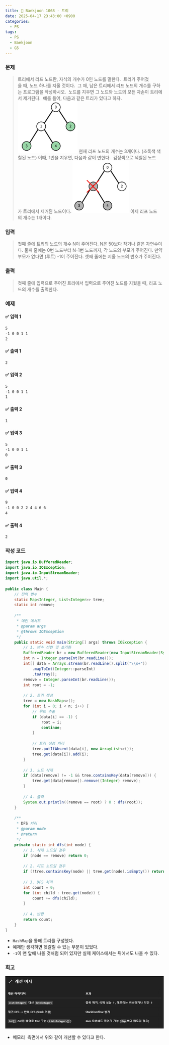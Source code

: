 ```yaml
---
title: 🧩 Baekjoon 1068 - 트리
date: 2025-04-17 23:43:00 +0900
categories:
  - PS
tags:
  - PS
  - Baekjoon
  - G5
---
```


### 문제
> 트리에서 리프 노드란, 자식의 개수가 0인 노드를 말한다. 
> 트리가 주어졌을 때, 노드 하나를 지울 것이다. 
> 그 때, 남은 트리에서 리프 노드의 개수를 구하는 프로그램을 작성하시오. 
> 노드를 지우면 그 노드와 노드의 모든 자손이 트리에서 제거된다. 
> 예를 들어, 다음과 같은 트리가 있다고 하자.
![](/assets/image/Pasted%20image%2020250528221336.png)
> 현재 리프 노드의 개수는 3개이다. (초록색 색칠된 노드) 이때, 1번을 지우면, 다음과 같이 변한다. 
> 검정색으로 색칠된 노드가 트리에서 제거된 노드이다.
![](/assets/image/Pasted%20image%2020250528221401.png)
> 이제 리프 노드의 개수는 1개이다.


### 입력
> 첫째 줄에 트리의 노드의 개수 N이 주어진다. 
> N은 50보다 작거나 같은 자연수이다. 
> 둘째 줄에는 0번 노드부터 N-1번 노드까지, 각 노드의 부모가 주어진다. 
> 만약 부모가 없다면 (루트) -1이 주어진다. 
> 셋째 줄에는 지울 노드의 번호가 주어진다.


### 출력
> 첫째 줄에 입력으로 주어진 트리에서 입력으로 주어진 노드를 지웠을 때, 리프 노드의 개수를 출력한다.


### 예제
#### ✅ 입력 1
```bash
5 
-1 0 0 1 1 
2
```

#### ✅ 출력 1
```bash
2
```

#### ✅ 입력 2
```bash
5 
-1 0 0 1 1 
1
```

#### ✅ 출력 2
```bash
1
```

#### ✅ 입력 3
```bash
5 
-1 0 0 1 1 
0
```

#### ✅ 출력 3
```bash
0
```

#### ✅ 입력 4
```bash
9 
-1 0 0 2 2 4 4 6 6 
4
```

#### ✅ 출력 4
```bash
2
```


### 작성 코드
```java
import java.io.BufferedReader;
import java.io.IOException;
import java.io.InputStreamReader;
import java.util.*;

public class Main {
	// 전역 변수
	static Map<Integer, List<Integer>> tree;
	static int remove;
	
	/**
	 * 메인 메서드
	 * @param args
	 * @throws IOException
	 */
	public static void main(String[] args) throws IOException {
		// 1. 변수 선언 및 초기화
		BufferedReader br = new BufferedReader(new InputStreamReader(System.in));
		int n = Integer.parseInt(br.readLine());
		int[] data = Arrays.stream(br.readLine().split("\\s+"))
			.mapToInt(Integer::parseInt)
			.toArray();
		remove = Integer.parseInt(br.readLine());
		int root = -1;
		
		// 2. 트리 생성
		tree = new HashMap<>();
		for (int i = 0; i < n; i++) {
			// 루트 추출
			if (data[i] == -1) {
				root = i;
				continue;
			}
			
			// 트리 생성 처리
			tree.putIfAbsent(data[i], new ArrayList<>());
			tree.get(data[i]).add(i);
		}
		
		// 3. 노드 삭제
		if (data[remove] != -1 && tree.containsKey(data[remove])) {
			tree.get(data[remove]).remove((Integer) remove);
		}
		
		// 4. 출력
		System.out.println((remove == root) ? 0 : dfs(root));
	}
	
	/**
	 * DFS 처리
	 * @param node
	 * @return
	 */
	private static int dfs(int node) {
		// 1. 삭제 노드일 경우
		if (node == remove) return 0;
		
		// 2. 리프 노드일 경우
		if (!tree.containsKey(node) || tree.get(node).isEmpty()) return 1;
		
		// 3. DFS 처리
		int count = 0;
		for (int child : tree.get(node)) {
			count += dfs(child);
		}
		
		// 4. 반환
		return count;
	}
}
```
- `HashMap`을 통해 트리를 구성했다.
- 예제만 생각하면 헷갈릴 수 있는 부분이 있었다. 
- `-1`이 맨 앞에 나올 것처럼 되어 있지만 실제 케이스에서는 뒤에서도 나올 수 있다.


### 회고
![](/assets/image/Pasted%20image%2020250528221800.png)
- 메모리  측면에서 위와 같이 개선할 수 있다고 한다.